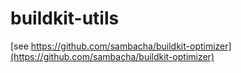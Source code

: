 # buildkit-utils

[see https://github.com/sambacha/buildkit-optimizer](https://github.com/sambacha/buildkit-optimizer)
